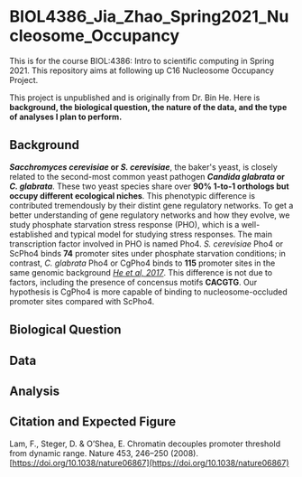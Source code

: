 # BIOL4386_Jia_Zhao_Spring2021_Nucleosome_Occupancy
This is for the course BIOL:4386: Intro to scientific computing in Spring 2021. This repository aims at following up C16 Nucleosome Occupancy Project. 

This project is unpublished and is originally from Dr. Bin He. Here is **background, the biological question, the nature of the data, and the type of analyses I plan to perform.**

## Background
***Sacchromyces cerevisiae* or *S. cerevisiae***, the baker's yeast, is closely related to the second-most common yeast pathogen ***Candida glabrata* or *C. glabrata***. These two yeast species share over **90% 1-to-1 orthologs but occupy different ecological niches**. This phenotypic difference is contributed tremendously by their distint gene regulatory networks. To get a better understanding of gene regulatory networks and how they evolve, we study phosphate starvation stress response (PHO), which is a well-established and typical model for studying stress responses. The main transcription factor involved in PHO is named Pho4. *S. cerevisiae* Pho4 or ScPho4 binds **74** promoter sites under phosphate starvation conditions; in contrast, *C. glabrata* Pho4 or CgPho4 binds to **115** promoter sites in the same genomic background [*He et al, 2017*](https://elifesciences.org/articles/25157). This difference is not due to factors, including the presence of concensus motifs **CACGTG**. Our hypothesis is CgPho4 is more capable of binding to nucleosome-occluded promoter sites compared with ScPho4.


## Biological Question
## Data
## Analysis
## Citation and Expected Figure

Lam, F., Steger, D. & O’Shea, E. Chromatin decouples promoter threshold from dynamic range. Nature 453, 246–250 (2008). [https://doi.org/10.1038/nature06867](https://doi.org/10.1038/nature06867)
